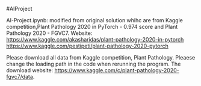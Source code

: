 #AIProject

AI-Project.ipynb: modified from original solution whihc are from Kaggle competition,Plant Pathology 2020 in PyTorch - 0.974 score and Plant Pathology 2020 - FGVC7. Website: 
https://www.kaggle.com/akasharidas/plant-pathology-2020-in-pytorch
https://www.kaggle.com/pestipeti/plant-pathology-2020-pytorch


Please download all data from Kaggle competition, Plant Pathology. Pleaese change the loading path in the code when rerunning the program. The download website: https://www.kaggle.com/c/plant-pathology-2020-fgvc7/data.
